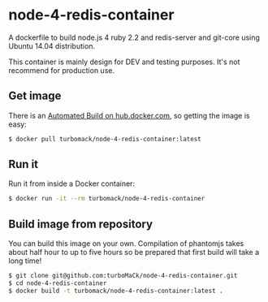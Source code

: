 # node-4-redis-container

A dockerfile to build node.js 4 ruby 2.2 and redis-server and git-core using Ubuntu 14.04 distribution.

This container is mainly design for DEV and testing purposes. It's not recommend for production use.

## Get image

There is an [Automated Build on hub.docker.com](https://hub.docker.com/r/turbomack/node-4-redis-container/), so getting the image is easy:

```bash
$ docker pull turbomack/node-4-redis-container:latest
```

## Run it

Run it from inside a Docker container:

```bash
$ docker run -it --rm turbomack/node-4-redis-container
```

## Build image from repository

You can build this image on your own. Compilation of phantomjs takes about half hour to up to five hours so be prepared that first build will take a long time!

```bash
$ git clone git@github.com:turboMaCk/node-4-redis-container.git
$ cd node-4-redis-container
$ docker build -t turbomack/node-4-redis-container:latest .
```

